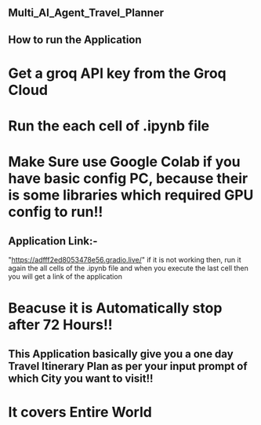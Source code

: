## Multi_AI_Agent_Travel_Planner

## How to run the Application

# Get a groq API key from the Groq Cloud

# Run the each cell of .ipynb file

# Make Sure use Google Colab if you have basic config PC, because their is some libraries which required GPU config to run!!

## Application Link:-

"https://adfff2ed8053478e56.gradio.live/"    if it is not working then, run it again the all cells of the .ipynb file and when you execute the last cell then you will get a link of the application

# Beacuse it is Automatically stop after 72 Hours!!




## This Application basically give you a one day Travel Itinerary Plan as per your input prompt of which City you want to visit!!
# It covers Entire World
